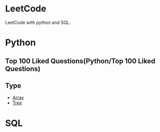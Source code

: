 # LeetCode
LeetCode with python and SQL. 

# Python
## Top 100 Liked Questions(Python/Top 100 Liked Questions)
## Type
* [Array](Python/Array)    
* [Tree](Python/Tree)

# SQL
